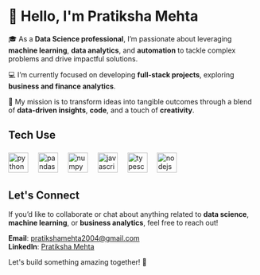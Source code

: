 # 👋 Hello, I'm Pratiksha Mehta

🎓 As a **Data Science professional**, I’m passionate about leveraging **machine learning**, **data analytics**, and **automation** to tackle complex problems and drive impactful solutions.

💻 I’m currently focused on developing **full-stack projects**, exploring **business and finance analytics**.

🚀 My mission is to transform ideas into tangible outcomes through a blend of **data-driven insights**, **code**, and a touch of **creativity**.

<h2 align="left">Tech Use</h2>

###

<div align="left">
  <img src="https://cdn.jsdelivr.net/gh/devicons/devicon/icons/python/python-original.svg" height="40" alt="python logo"  />
  <img width="12" />
  <img src="https://cdn.jsdelivr.net/gh/devicons/devicon/icons/pandas/pandas-original.svg" height="40" alt="pandas logo"  />
  <img width="12" />
  <img src="https://cdn.jsdelivr.net/gh/devicons/devicon/icons/numpy/numpy-original.svg" height="40" alt="numpy logo"  />
  <img width="12" />
  <img src="https://cdn.jsdelivr.net/gh/devicons/devicon/icons/javascript/javascript-original.svg" height="40" alt="javascript logo"  />
  <img width="12" />
  <img src="https://cdn.jsdelivr.net/gh/devicons/devicon/icons/typescript/typescript-original.svg" height="40" alt="typescript logo"  />
  <img width="12" />
  <img src="https://cdn.jsdelivr.net/gh/devicons/devicon/icons/nodejs/nodejs-original.svg" height="40" alt="nodejs logo"  />
</div>

###

<h2 align="left">Let's Connect</h2>

If you’d like to collaborate or chat about anything related to **data science**, **machine learning**, or **business analytics**, feel free to reach out!

**Email**: [pratikshamehta2004@gmail.com](mailto:pratikshamehta2004@gmail.com)  
**LinkedIn**: [Pratiksha Mehta]([https://www.linkedin.com/in/pratiksha-mehta](https://www.linkedin.com/in/pratiksha-mehta-b77841290/))  

Let's build something amazing together! 🚀
